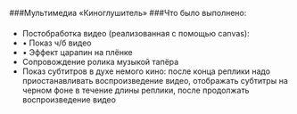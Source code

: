 ###Мультимедиа «Киноглушитель»
###Что было выполнено:
#### 
 - Постобработка видео (реализованная с помощью canvas):
- •	Показ ч/б видео
- •	Эффект царапин на плёнке
- Сопровождение ролика музыкой тапёра
- Показ субтитров в духе немого кино: после конца реплики надо приостанавливать воспроизведение видео, отображать субтитры на черном фоне в течение длины реплики, после продолжать воспроизведение видео





